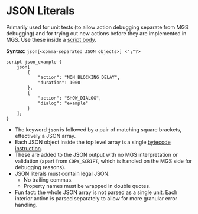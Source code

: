 # JSON Literals

Primarily used for unit tests (to allow action debugging separate from MGS debugging) and for trying out new actions before they are implemented in MGS. Use these inside a [script body](scripts).

**Syntax**: `json[<comma-separated JSON objects>] <";"?>`

```mgs
script json_example {
	json[
		{
			"action": "NON_BLOCKING_DELAY",
			"duration": 1000
		},
		{
			"action": "SHOW_DIALOG",
			"dialog": "example"
		}
	];
}
```

- The keyword `json` is followed by a pair of matching square brackets, effectively a JSON array.
- Each JSON object inside the top level array is a single [bytecode instruction](actions).
- These are added to the JSON output with no MGS interpretation or validation (apart from `COPY_SCRIPT`, which is handled on the MGS side for debugging reasons).
- JSON literals must contain legal JSON.
    - No trailing commas.
    - Property names must be wrapped in double quotes.
- Fun fact: the whole JSON array is not parsed as a single unit. Each interior action is parsed separately to allow for more granular error handling.
